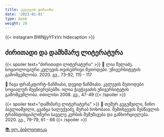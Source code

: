 ```yaml
---
title: კვლევის დიზაინი
date: '2021-01-01'
type: book
weight: 20
---
```


{{< instagram BWNjjyYFxVx hidecaption >}}


## ძირითადი და დამხმარე ლიტერატურა

{{< spoiler text="ძირითადი ლიტერატურა" >}}
📘 ლია წულაძე. სოციოლოგიური კვლევის თვისებრივი მეთოდები. უნივერსიტეტის გამომცემლობა. 2020. გვ., 73-92, 115 - 117

📘 ჩავა ფრანკფორტ-ნაჩმიასი, დევიდ ნაჩმიასი. კვლევის მეთოდები სოციალურ მეცნიერებებში. ილია ჭავჭავაძის უნივერსიტეტის გამომცემლობა. თბილისი 2008. გვ., 47-49
{{< /spoiler >}}


{{< spoiler text="დამხმარე ლიტერატურა" >}}
📗 თემურ გუგუშვილი, ნინო პავლიაშვილი, გვანცა სალუქვაძე, მერაბ ხოხობაია. შემთხვევის შესწავლის ტრანსდისციპლინური საველე კურსის შემუშავება და განხორციელება. 2020. გვ., 79-79, 61 - 66 
{{< /spoiler >}}

[📚 ელ. ბიბლიოთეკა](https://drive.google.com/drive/folders/14XCctw4mjJ4SWiFpQpUqQ6suK9XfqpS8?usp=sharing)
